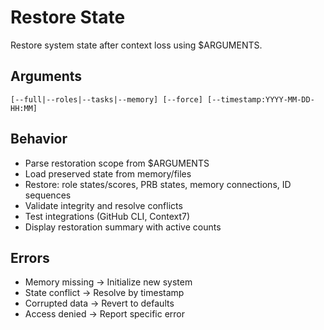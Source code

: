 # Restore State

Restore system state after context loss using $ARGUMENTS.

## Arguments
`[--full|--roles|--tasks|--memory] [--force] [--timestamp:YYYY-MM-DD-HH:MM]`

## Behavior
- Parse restoration scope from $ARGUMENTS
- Load preserved state from memory/files
- Restore: role states/scores, PRB states, memory connections, ID sequences
- Validate integrity and resolve conflicts
- Test integrations (GitHub CLI, Context7)
- Display restoration summary with active counts

## Errors
- Memory missing → Initialize new system
- State conflict → Resolve by timestamp
- Corrupted data → Revert to defaults
- Access denied → Report specific error
